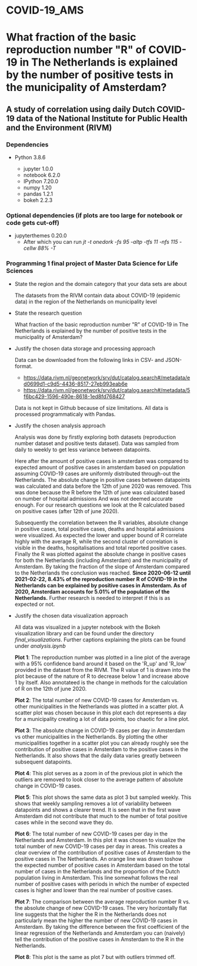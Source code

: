 # COVID-19_AMS
# What fraction of the basic reproduction number "R" of COVID-19 in The Netherlands is explained by the number of positive tests in the municipality of Amsterdam?
## A study of correlation using daily Dutch COVID-19 data of the National Institute for Public Health and the Environment (RIVM)

### Dependencies

- Python 3.8.6

	- jupyter 1.0.0
	- notebook 6.2.0
	- IPython 7.20.0
	- numpy 1.20
	- pandas 1.2.1
	- bokeh 2.2.3

### Optional dependencies (if plots are too large for notebook or code gets cut-off)

- jupyterthemes 0.20.0
	- After which you can run *jt -t onedork -fs 95 -altp -tfs 11 -nfs 115 -cellw 88% -T*

### Programming 1 final project of Master Data Science for Life Sciences

- State the region and the domain category that your data sets are about

	The datasets from the RIVM contain data about COVID-19 (epidemic data) in the region of the Netherlands on municipality level

- State the research question

	What fraction of the basic reproduction number "R" of COVID-19 in The Netherlands is explained by the number of positive tests in the municipality of Amsterdam?


- Justify the chosen data storage and processing approach

	Data can be downloaded from the following links in CSV- and JSON-format.

	- https://data.rivm.nl/geonetwork/srv/dut/catalog.search#/metadata/ed0699d1-c9d5-4436-8517-27eb993eab6e
	- https://data.rivm.nl/geonetwork/srv/dut/catalog.search#/metadata/5f6bc429-1596-490e-8618-1ed8fd768427

	Data is not kept in Github because of size limitations. All data is processed programmaticaly with Pandas.	

- Justify the chosen analysis approach
	
	Analysis was done by firstly exploring both datasets (reproduction number dataset and positive tests dataset). Data was sampled from daily to weekly to get less variance between datapoints. 
	
	Here after the amount of positive cases in amsterdam was compared to expected amount of positive cases in amsterdam based on population assuming COVID-19 cases are uniformly distributed through-out the Netherlands.
	The absolute change in positive cases between datapoints was calculated and data before the 12th of june 2020 was removed. This was done because the R before the 12th of june was calculated based on number of hospital admissions
	And was not deemed accurate enough. For our research questions we look at the R calculated based on positive cases (after 12th of june 2020). 
	
	Subsequently the correlation between the R variables, absolute change in positive cases, total positive cases, deaths and hospital admissions were visualized. As expected the lower and upper bound of R correlate highly with the 
	average R, while the second cluster of correlation is visible in the deaths, hospitalisations and total reported positive cases.
	Finally the R was plotted against the absolute change in positive cases for both the Netherlands (including Amsterdam) and the municipality of Amsterdam. By taking the fraction of the slope of Amsterdam compared to the 
	Netherlands the conclusion was reached. **Since 2020-06-12 until 2021-02-22, 8.43% of the reproduction number R of COVID-19 in the Netherlands can be explained by positive cases in Amsterdam.
	As of 2020, Amsterdam accounts for 5.01% of the population of the Netherlands.** Further research is needed to interpret if this is as expected or not.

- Justify the chosen data visualization approach

	All data was visualized in a jupyter notebook with the Bokeh visualization library and can be found under the directory *final_visualizations*. Further captions explaining the plots can be found under *analysis.ipynb* 

	**Plot 1**: The reproduction number was plotted in a line plot of the average with a 95% confidence band around it based on the 'R_up' and 'R_low' provided in the dataset from the RIVM. The R value of 1 is drawn into the plot because of the nature of R to decrease below 1 and increase above 1 by itself. Also annotateed is the change in methods for the calculation of R on the 12th of june 2020.

	**Plot 2**: The total number of new COVID-19 cases for Amsterdam vs. other municipalities in the Netherlands was plotted in a scatter plot. A scatter plot was chosen because in this plot each dot represents a day for a municipality creating a lot of data points, too chaotic for a line plot.

	**Plot 3**: The absolute change in COVID-19 cases per day in Amsterdam vs other municipalities in the Netherlands. By plotting the other municipalities together in a scatter plot you can already roughly see the contribution of positive cases in Amsterdam to the positive cases in the Netherlands. It also shows that the daily data varies greatly between subsequent datapoints.

	**Plot 4**: This plot serves as a zoom in of the previous plot in which the outliers are removed to look closer to the average pattern of absolute change in COVID-19 cases.

	**Plot 5**: This plot shows the same data as plot 3 but sampled weekly. This shows that weekly sampling removes a lot of variability between datapoints and shows a clearer trend. It is seen that in the first wave Amsterdam did not contribute that much to the number of total positive cases while in the second wave they do.

	**Plot 6**: The total number of new COVID-19 cases per day in the Netherlands and Amsterdam. In this plot it was chosen to visualize the total number of new COVID-19 cases per day in areas. This creates a clear overview of the contribution of positive cases of Amsterdam to the positive cases in The Netherlands. An orange line was drawn toshow the expected number of positive cases in Amsterdam based on the total number of cases in the Netherlands and the proportion of the Dutch population living in Amsterdam. This line somewhat follows the real number of positive cases with periods in which the number of expected cases is higher and lower than the real number of positive cases.

	**Plot 7**: The comparison between the average reproduction number R vs. the absolute change of new COVID-19 cases. The very horizontally flat line suggests that the higher the R in the Netherlands does not particularly mean the higher the number of new COVID-19 cases in Amsterdam. By taking the difference between the first coefficient of the linear regression of the Netherlands and Amsterdam you can (naively) tell the contribution of the positive cases in Amsterdam to the R in the Netherlands.

	**Plot 8**: This plot is the same as plot 7 but with outliers trimmed off.
